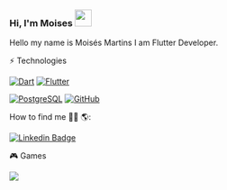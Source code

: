 ### Hi, I'm Moises <img src="https://github.com/moisesmartins14/moisesmartins14/blob/main/wave.gif?raw=true" width="30px">

Hello my name is Moisés Martins I am Flutter Developer.

<!--![YOUR github stats](https://github-readme-stats.vercel.app/api?username=moisesmartins14&theme=dark&show_icons=true) ![Top Langs](https://github-readme-stats.vercel.app/api/top-langs/?username=moisesmartins14&layout=compact&theme=dark&show_icons=true)-->

⚡ Technologies

[![Dart](https://img.shields.io/badge/Dart-0175C2?style=for-the-badge&logo=dart&logoColor=white)](https://dart.dev/)
[![Flutter](https://img.shields.io/badge/Flutter-02569B?style=for-the-badge&logo=flutter&logoColor=white)](https://flutter.dev/)
<!--[![Android](https://img.shields.io/badge/Android-3DDC84?style=for-the-badge&logo=android&logoColor=white)](https://www.android.com/)
[![Java](https://img.shields.io/badge/Java-ED8B00?style=for-the-badge&logo=java&logoColor=white)](https://www.oracle.com/java/)
[![HTML5](https://img.shields.io/badge/HTML5-E34F26?style=for-the-badge&logo=html5&logoColor=white)](https://developer.mozilla.org/docs/Web/Guide/HTML/HTML5)
[![CSS3](https://img.shields.io/badge/CSS-239120?&style=for-the-badge&logo=css3&logoColor=white)](https://developer.mozilla.org/docs/Web/CSS)
[![Bootstrap](https://img.shields.io/badge/Bootstrap-563D7C?style=for-the-badge&logo=bootstrap&logoColor=white)](https://getbootstrap.com/)-->
[![PostgreSQL](https://img.shields.io/badge/PostgreSQL-316192?style=for-the-badge&logo=postgresql&logoColor=white)](https://www.postgresql.org/)
[![GitHub](https://img.shields.io/badge/GitHub-100000?style=for-the-badge&logo=github&logoColor=white)](link=https://github.com/moisesmartins14)





How to find me 🕵️‍♂️ 🌎: 

<!--[![Gmail Badge](https://img.shields.io/badge/Gmail-D14836?style=for-the-badge&logo=gmail&logoColor=white&link=mailto:moisesmartins2584@gmail.com)](mailto:moisesmartins2584@gmail.com)
[![Instagram Badge](https://img.shields.io/badge/Instagram-E4405F?style=for-the-badge&logo=instagram&logoColor=white&link=https://instagram.com/moisesmartins37/)](https://instagram.com/moisesmartins37)-->
[![Linkedin Badge](https://img.shields.io/badge/LinkedIn-0077B5?style=for-the-badge&logo=linkedin&logoColor=white&link=https://www.linkedin.com/in/moises-martins/)](https://www.linkedin.com/in/moises-martins/)



<!--💻 PC Specs

![](https://img.shields.io/badge/Windows-Dell_G7_7588-0078D6?style=for-the-badge&logo=windows&logoColor=white)

![](https://img.shields.io/badge/Intel-Core_i7_8750H-0071C5?style=for-the-badge&logo=intel&logoColor=white)

![](https://img.shields.io/badge/NVIDIA-GTX1050Ti-76B900?style=for-the-badge&logo=nvidia&logoColor=white)
-->


🎮 Games

[![](https://img.shields.io/badge/Steam-000000?style=for-the-badge&logo=steam&logoColor=white)](https://steamcommunity.com/id/moises_martins)







<!--
**moisesmartins14/moisesmartins14** is a ✨ _special_ ✨ repository because its `README.md` (this file) appears on your GitHub profile.
Here are some ideasto get you started:
- 🔭 I’m currently working on ...
- 🌱 I’m currently learning ...
- 🤔 I’m looking for help with ...
- 💬 Ask me about ...
- 📫 How to reach me: ...
- 😄 Pronouns: ...
- ⚡ Fun fact: ...
-->
